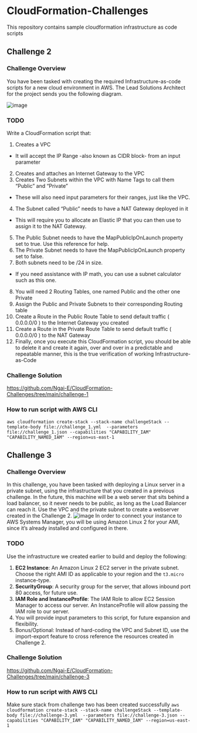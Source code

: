 # CloudFormation-Challenges
This repository contains sample cloudformation  infrastructure as code scripts

## Challenge 2
### Challenge Overview
You have been tasked with creating the required Infrastructure-as-code scripts for a new cloud environment in AWS. The Lead Solutions Architect for the project sends you the following diagram.

![image](https://user-images.githubusercontent.com/22508583/208399697-f42fd91d-b968-433b-818a-42ac7147251b.png)
### TODO
Write a CloudFormation script that:

1. Creates a VPC
  - It will accept the IP Range -also known as CIDR block- from an input parameter
2. Creates and attaches an Internet Gateway to the VPC
3. Creates Two Subnets within the VPC with Name Tags to call them “Public” and “Private”
  - These will also need input parameters for their ranges, just like the VPC.
4. The Subnet called “Public” needs to have a NAT Gateway deployed in it
  - This will require you to allocate an Elastic IP that you can then use to assign it to the NAT Gateway.
5. The Public Subnet needs to have the MapPublicIpOnLaunch property set to true. Use this reference for help.
6. The Private Subnet needs to have the MapPublicIpOnLaunch property set to false.
7. Both subnets need to be /24 in size.
  - If you need assistance with IP math, you can use a subnet calculator such as this one.
8. You will need 2 Routing Tables, one named Public and the other one Private
9. Assign the Public and Private Subnets to their corresponding Routing table
10. Create a Route in the Public Route Table to send default traffic ( 0.0.0.0/0 ) to the Internet Gateway you created
11. Create a Route in the Private Route Table to send default traffic ( 0.0.0.0/0 ) to the NAT Gateway
12. Finally, once you execute this CloudFormation script, you should be able to delete it and create it again, over and over in a predictable and repeatable manner, this is the true verification of working Infrastructure-as-Code
### Challenge Solution
https://github.com/Ngai-E/CloudFormation-Challenges/tree/main/challenge-1
### How to run script with AWS CLI
```aws cloudformation create-stack --stack-name challengeStack --template-body file://challenge_1.yml  --parameters file://challenge_1.json --capabilities "CAPABILITY_IAM" "CAPABILITY_NAMED_IAM" --region=us-east-1```


## Challenge 3
### Challenge Overview
In this challenge, you have been tasked with deploying a Linux server in a private subnet, using the infrastructure that you created in a previous challenge. In the future, this machine will be a web server that sits behind a load balancer, so it never needs to be public, as long as the Load Balancer can reach it.
Use the VPC and the private subnet to create a webserver created in the Challenge 2.
![image](https://user-images.githubusercontent.com/22508583/208591088-74713475-081c-4eea-a476-23174696d13c.png)
In order to connect your instance to AWS Systems Manager, you will be using Amazon Linux 2 for your AMI, since it’s already installed and configured in there.
### TODO
Use the infrastructure we created earlier to build and deploy the following:

1. <b>EC2 Instance</b>: An Amazon Linux 2 EC2 server in the private subnet. Choose the right AMI ID as applicable to your region and the ```t3.micro``` instance-type.
2. <b>SecurityGroup</b>: A security group for the server, that allows inbound port 80 access, for future use.
3. <b>IAM Role and InstanceProfile</b>: The IAM Role to allow EC2 Session Manager to access our server. An InstanceProfile will allow passing the IAM role to our server.
4. You will provide input parameters to this script, for future expansion and flexibility.
5. Bonus/Optional: Instead of hard-coding the VPC and Subnet ID, use the import-export feature to cross reference the resources created in Challenge 2.
### Challenge Solution
https://github.com/Ngai-E/CloudFormation-Challenges/tree/main/challenge-3
### How to run script with AWS CLI
Make sure stack from challenge two has been created successfully
```aws cloudformation create-stack --stack-name challengeStack --template-body file://challenge-3.yml  --parameters file://challenge-3.json --capabilities "CAPABILITY_IAM" "CAPABILITY_NAMED_IAM" --region=us-east-1```
